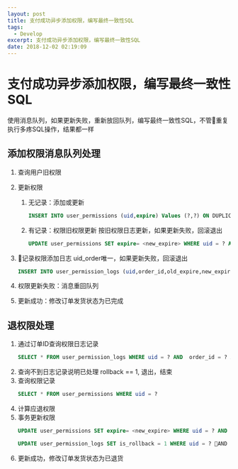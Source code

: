 ```yaml
---
layout: post
title: 支付成功异步添加权限，编写最终一致性SQL
tags: 
  - Develop
excerpt: 支付成功异步添加权限，编写最终一致性SQL
date: 2018-12-02 02:19:09
---
```


# 支付成功异步添加权限，编写最终一致性SQL

使用消息队列，如果更新失败，重新放回队列，编写最终一致性SQL，不管重复执行多疼SQL操作，结果都一样

## 添加权限消息队列处理

1. 查询用户旧权限
2. 更新权限
    1. 无记录：添加或更新
        ```sql
        INSERT INTO user_permissions (uid,expire) Values (?,?) ON DUPLICATE KEY UPDATE expire = expire + ?
        ```
    2. 有记录：权限旧权限更新 按旧权限日志更新，如果更新失败，回滚退出
        ```sql
        UPDATE user_permissions SET expire= <new_expire> WHERE uid = ? AND expire = <old_expire>
        ```
3. 记录权限添加日志 uid_order唯一，如果更新失败，回滚退出
    ```sql
    INSERT INTO user_permission_logs (uid,order_id,old_expire,new_expire)
    ```

4. 权限更新失败：消息重回队列
5. 更新成功：修改订单发货状态为已完成

## 退权限处理

1. 通过订单ID查询权限日志记录
    ```sql
    SELECT * FROM user_permission_logs WHERE uid = ? AND  order_id = ? AND is_rollback = 0
    ```
2. 查询不到日志记录说明已处理 rollback == 1, 退出，结束
3. 查询权限记录
    ```sql
    SELECT * FROM user_permissions WHERE uid = ?
    ```
4. 计算应退权限
5. 事务更新权限
    ```sql
    UPDATE user_permissions SET expire= <new_expire> WHERE uid = ? AND expire = <old_expire>
    ```
    ```sql
    UPDATE user_permission_logs SET is_rollback = 1 WHERE uid = ? AND order_id = ? AND is_rollback = 1
    ```
6. 更新成功，修改订单发货状态为已退货